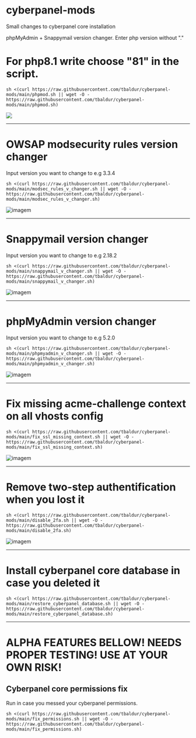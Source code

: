 # cyberpanel-mods
Small changes to cyberpanel core installation

phpMyAdmin + Snappymail version changer. Enter php version without "."

# For php8.1 write choose "81" in the script.
```
sh <(curl https://raw.githubusercontent.com/tbaldur/cyberpanel-mods/main/phpmod.sh || wget -O - https://raw.githubusercontent.com/tbaldur/cyberpanel-mods/main/phpmod.sh)
```
![](https://community.cyberpanel.net/uploads/default/original/2X/0/00feaa708386036ce807b7d7b67c57230f2dfe45.png)
______________________________
# OWSAP modsecurity rules version changer
Input version you want to change to e.g 3.3.4
```
sh <(curl https://raw.githubusercontent.com/tbaldur/cyberpanel-mods/main/modsec_rules_v_changer.sh || wget -O - https://raw.githubusercontent.com/tbaldur/cyberpanel-mods/main/modsec_rules_v_changer.sh)
```
![imagem](https://github.com/tbaldur/cyberpanel-mods/assets/97204751/a94ab169-6333-40ab-9e11-8632b38aba90)

______________________________

# Snappymail version changer
Input version you want to change to e.g 2.18.2
```
sh <(curl https://raw.githubusercontent.com/tbaldur/cyberpanel-mods/main/snappymail_v_changer.sh || wget -O - https://raw.githubusercontent.com/tbaldur/cyberpanel-mods/main/snappymail_v_changer.sh)
```
![imagem](https://user-images.githubusercontent.com/97204751/192609788-355a24ec-e0cf-407a-91b7-51bb4121e5f4.png)


______________________________
# phpMyAdmin version changer
Input version you want to change to e.g 5.2.0
```
sh <(curl https://raw.githubusercontent.com/tbaldur/cyberpanel-mods/main/phpmyadmin_v_changer.sh || wget -O - https://raw.githubusercontent.com/tbaldur/cyberpanel-mods/main/phpmyadmin_v_changer.sh)
```
![imagem](https://user-images.githubusercontent.com/97204751/208486782-a0205d4f-8698-4cdb-bad1-9f47e19bf5ba.png)



______________________________
# Fix missing acme-challenge context on all vhosts config
```
sh <(curl https://raw.githubusercontent.com/tbaldur/cyberpanel-mods/main/fix_ssl_missing_context.sh || wget -O - https://raw.githubusercontent.com/tbaldur/cyberpanel-mods/main/fix_ssl_missing_context.sh)
```

![imagem](https://user-images.githubusercontent.com/97204751/186309709-30e11069-4833-4d05-b118-d7ba55960b56.png)

_____________________________
# Remove two-step authentification when you lost it
```
sh <(curl https://raw.githubusercontent.com/tbaldur/cyberpanel-mods/main/disable_2fa.sh || wget -O - https://raw.githubusercontent.com/tbaldur/cyberpanel-mods/main/disable_2fa.sh)
```

![imagem](https://user-images.githubusercontent.com/97204751/186309709-30e11069-4833-4d05-b118-d7ba55960b56.png)

_____________________________
# Install cyberpanel core database in case you deleted it
```
sh <(curl https://raw.githubusercontent.com/tbaldur/cyberpanel-mods/main/restore_cyberpanel_database.sh || wget -O - https://raw.githubusercontent.com/tbaldur/cyberpanel-mods/main/restore_cyberpanel_database.sh)
```

______________________________
# ALPHA FEATURES BELLOW! NEEDS PROPER TESTING! USE AT YOUR OWN RISK!
## Cyberpanel core permissions fix

Run in case you messed your cyberpanel permissions. 
```
sh <(curl https://raw.githubusercontent.com/tbaldur/cyberpanel-mods/main/fix_permissions.sh || wget -O - https://raw.githubusercontent.com/tbaldur/cyberpanel-mods/main/fix_permissions.sh)
```
